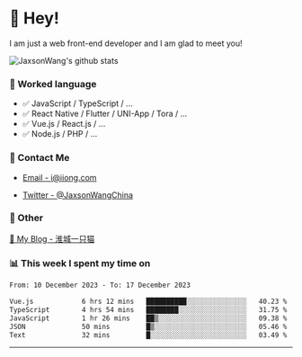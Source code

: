 # 👋 Hey!

I am just a web front-end developer and I am glad to meet you!

![JaxsonWang's github stats](https://github-readme-stats.vercel.app/api?username=JaxsonWang&&show_icons=true&&title_color=1abc9c&&icon_color=1abc9c)


### 📝 Worked language

- ✅ JavaScript / TypeScript / ...
- ✅ React Native / Flutter / UNI-App / Tora / ...
- ✅ Vue.js / React.js / ...
- ✅ Node.js / PHP / ...

### 📮 Contact Me

- [Email - i@iiong.com](mailto:i@iiong.com)

- [Twitter - @JaxsonWangChina](https://twitter.com/JaxsonWangChina)

### 🤪 Other

[📌 My Blog - 淮城一只猫](https://iiong.com)

### 📊 This week I spent my time on

<!--START_SECTION:waka-->

```txt
From: 10 December 2023 - To: 17 December 2023

Vue.js            6 hrs 12 mins   ██████████░░░░░░░░░░░░░░░   40.23 %
TypeScript        4 hrs 54 mins   ████████░░░░░░░░░░░░░░░░░   31.75 %
JavaScript        1 hr 26 mins    ██▒░░░░░░░░░░░░░░░░░░░░░░   09.38 %
JSON              50 mins         █▒░░░░░░░░░░░░░░░░░░░░░░░   05.46 %
Text              32 mins         █░░░░░░░░░░░░░░░░░░░░░░░░   03.49 %
```

<!--END_SECTION:waka-->

---

